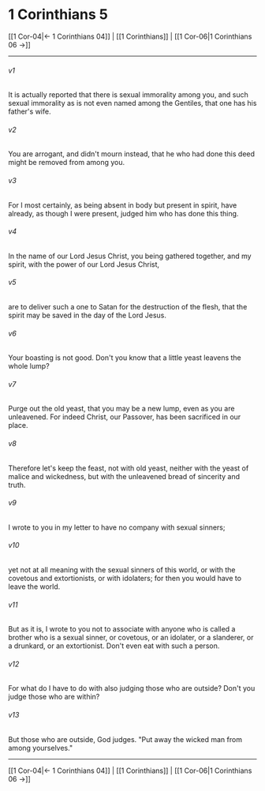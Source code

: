 # 1 Corinthians 5

[[1 Cor-04|← 1 Corinthians 04]] | [[1 Corinthians]] | [[1 Cor-06|1 Corinthians 06 →]]
***



###### v1 
It is actually reported that there is sexual immorality among you, and such sexual immorality as is not even named among the Gentiles, that one has his father's wife. 

###### v2 
You are arrogant, and didn't mourn instead, that he who had done this deed might be removed from among you. 

###### v3 
For I most certainly, as being absent in body but present in spirit, have already, as though I were present, judged him who has done this thing. 

###### v4 
In the name of our Lord Jesus Christ, you being gathered together, and my spirit, with the power of our Lord Jesus Christ, 

###### v5 
are to deliver such a one to Satan for the destruction of the flesh, that the spirit may be saved in the day of the Lord Jesus. 

###### v6 
Your boasting is not good. Don't you know that a little yeast leavens the whole lump? 

###### v7 
Purge out the old yeast, that you may be a new lump, even as you are unleavened. For indeed Christ, our Passover, has been sacrificed in our place. 

###### v8 
Therefore let's keep the feast, not with old yeast, neither with the yeast of malice and wickedness, but with the unleavened bread of sincerity and truth. 

###### v9 
I wrote to you in my letter to have no company with sexual sinners; 

###### v10 
yet not at all meaning with the sexual sinners of this world, or with the covetous and extortionists, or with idolaters; for then you would have to leave the world. 

###### v11 
But as it is, I wrote to you not to associate with anyone who is called a brother who is a sexual sinner, or covetous, or an idolater, or a slanderer, or a drunkard, or an extortionist. Don't even eat with such a person. 

###### v12 
For what do I have to do with also judging those who are outside? Don't you judge those who are within? 

###### v13 
But those who are outside, God judges. "Put away the wicked man from among yourselves."

***
[[1 Cor-04|← 1 Corinthians 04]] | [[1 Corinthians]] | [[1 Cor-06|1 Corinthians 06 →]]
